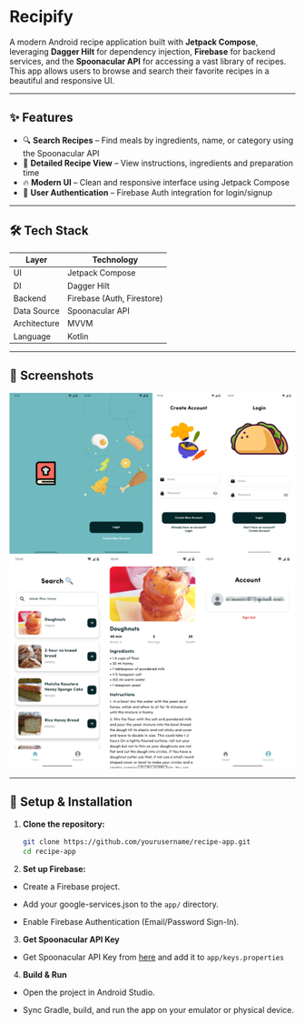 # Recipify

A modern Android recipe application built with **Jetpack Compose**, leveraging **Dagger Hilt** for dependency injection, **Firebase** for backend services, and the **Spoonacular API** for accessing a vast library of recipes. This app allows users to browse and search their favorite recipes in a beautiful and responsive UI.

---

## ✨ Features

- 🔍 **Search Recipes** – Find meals by ingredients, name, or category using the Spoonacular API  
- 📝 **Detailed Recipe View** – View instructions, ingredients and preparation time 
- 🔥 **Modern UI** – Clean and responsive interface using Jetpack Compose  
- 🔐 **User Authentication** – Firebase Auth integration for login/signup  

---

## 🛠️ Tech Stack

| Layer        | Technology              |
|--------------|-------------------------|
| UI           | Jetpack Compose         |
| DI           | Dagger Hilt             |
| Backend      | Firebase (Auth, Firestore) |
| Data Source  | Spoonacular API         |
| Architecture | MVVM                    |
| Language     | Kotlin                  |

---

## 📸 Screenshots

![Screens_1](https://github.com/thefoodiee/recipify_app/blob/main/screenshots/screens_1.png?raw=true)
![Screens_2](https://github.com/thefoodiee/recipify_app/blob/main/screenshots/screens_2.png?raw=true)

---
## 🔧 Setup & Installation


1. **Clone the repository:**
   ```bash
   git clone https://github.com/yourusername/recipe-app.git
   cd recipe-app
2. **Set up Firebase:**

- Create a Firebase project.

- Add your google-services.json to the `app/` directory.

- Enable Firebase Authentication (Email/Password Sign-In).

3. **Get Spoonacular API Key**
- Get Spoonacular API Key from [here](https://spoonacular.com/food-api) and add it to `app/keys.properties`
4. **Build & Run**
- Open the project in Android Studio.

- Sync Gradle, build, and run the app on your emulator or physical device. 



